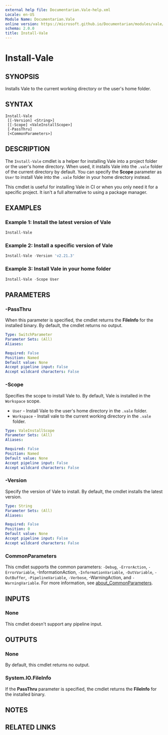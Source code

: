 ```yaml
---
external help file: Documentarian.Vale-help.xml
Locale: en-US
Module Name: Documentarian.Vale
online version: https://microsoft.github.io/Documentarian/modules/vale/reference/cmdlets/install-vale
schema: 2.0.0
title: Install-Vale
---
```


# Install-Vale

## SYNOPSIS
Installs Vale to the current working directory or the user's home folder.

## SYNTAX

```
Install-Vale
 [[-Version] <String>]
 [[-Scope] <ValeInstallScope>]
 [-PassThru]
 [<CommonParameters>]
```

## DESCRIPTION

The `Install-Vale` cmdlet is a helper for installing Vale into a project folder or the user's home
directory. When used, it installs Vale into the `.vale` folder of the current directory by default.
You can specify the **Scope** parameter as `User` to install Vale into the `.vale` folder in your
home directory instead.

This cmdlet is useful for installing Vale in CI or when you only need it for a specific project. It
isn't a full alternative to using a package manager.

## EXAMPLES

### Example 1: Install the latest version of Vale

```powershell
Install-Vale
```

### Example 2: Install a specific version of Vale

```powershell
Install-Vale -Version 'v2.21.3'
```

### Example 3: Install Vale in your home folder

```powershell
Install-Vale -Scope User
```

## PARAMETERS

### -PassThru

When this parameter is specified, the cmdlet returns the **FileInfo** for the installed binary. By
default, the cmdlet returns no output.

```yaml
Type: SwitchParameter
Parameter Sets: (All)
Aliases:

Required: False
Position: Named
Default value: None
Accept pipeline input: False
Accept wildcard characters: False
```

### -Scope

Specifies the scope to install Vale to. By default, Vale is installed in the `Workspace` scope.

- `User` - Install Vale to the user's home directory in the `.vale` folder.
- `Workspace` - Install vale to the current working directory in the `.vale` folder.

```yaml
Type: ValeInstallScope
Parameter Sets: (All)
Aliases:

Required: False
Position: Named
Default value: None
Accept pipeline input: False
Accept wildcard characters: False
```

### -Version

Specify the version of Vale to install. By default, the cmdlet installs the latest version.

```yaml
Type: String
Parameter Sets: (All)
Aliases:

Required: False
Position: 0
Default value: None
Accept pipeline input: False
Accept wildcard characters: False
```

### CommonParameters

This cmdlet supports the common parameters: `-Debug`, `-ErrorAction`, `-ErrorVariable`,
-InformationAction, `-InformationVariable`, `-OutVariable`, `-OutBuffer`, `-PipelineVariable`,
`-Verbose`, -WarningAction, and `-WarningVariable`. For more information, see
[about_CommonParameters](http://go.microsoft.com/fwlink/?LinkID=113216).

## INPUTS

### None

This cmdlet doesn't support any pipeline input.

## OUTPUTS

### None

By default, this cmdlet returns no output.

### System.IO.FileInfo

If the **PassThru** parameter is specified, the cmdlet returns the **FileInfo** for the installed
binary.

## NOTES

## RELATED LINKS
